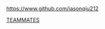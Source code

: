 
<!-- Give link to your github home page -->
<span id="github">https://www.github.com/jasonqiu212</span>

<!-- Give your internal and external projects related to the module -->
<span id="projects">[TEAMMATES](https://github.com/TEAMMATES/teammates)</span>